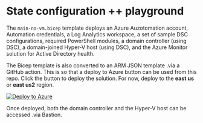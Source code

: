 # State configuration ++ playground

The `main-no-vm.bicep` template deploys an Azure Auzotomation account, Automation credentials, a Log Analytics workspace, a set of sample DSC configurations, required PowerShell modules, a domain controller (using DSC), a domain-joined Hyper-V host (using DSC), and the Azure Monitor solution for Active Directory health.

The Bicep template is also converted to an ARM JSON template .via a GitHub action. This is so that a deploy to Azure button can be used from this repo. Click the button to deploy the solution. For now, deploy to the **east us** or **east us2** region.

[![Deploy to Azure](https://aka.ms/deploytoazurebutton)](https://portal.azure.com/#create/Microsoft.Template/uri/https%3A%2F%2Fraw.githubusercontent.com%2Fneilpeterson%2Fhyperv-iaas-dsc%2Fmain%2Fdeploy%2Fmain-no-vm.json)

Once deployed, both the domain controller and the Hyper-V host can be accessed .via Bastion.

